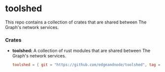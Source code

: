 # toolshed

This repo contains a collection of crates that are shared between The Graph's network
services.

### Crates

* **toolshed:** A collection of rust modules that are shared between The Graph's network services.

    ```toml
    toolshed = { git = "https://github.com/edgeandnode/toolshed", tag = "v0.2.2" }
    ```
